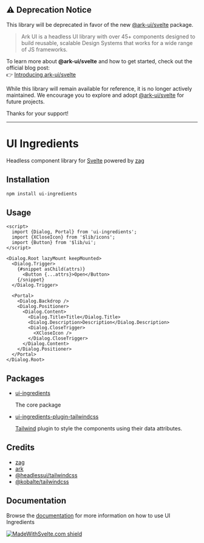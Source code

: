 ## ⚠️ Deprecation Notice

This library will be deprecated in favor of the new [@ark-ui/svelte](https://github.com/chakra-ui/ark) package.

> Ark UI is a headless UI library with over 45+ components designed to build reusable, scalable Design Systems that works for a wide range of JS frameworks.

To learn more about **@ark-ui/svelte** and how to get started, check out the official blog post:  
👉 [Introducing ark-ui/svelte](https://ark-ui.com/blog/introducing-ark-ui-svelte)

While this library will remain available for reference, it is no longer actively maintained. We encourage you to explore and adopt [@ark-ui/svelte](https://github.com/chakra-ui/ark) for future projects.

Thanks for your support!

---

# UI Ingredients

Headless component library for [Svelte](https://svelte.dev/) powered by [zag](https://zagjs.com/)

## Installation

```bash
npm install ui-ingredients
```

## Usage

```svelte
<script>
  import {Dialog, Portal} from 'ui-ingredients';
  import {XCloseIcon} from '$lib/icons';
  import {Button} from '$lib/ui';
</script>

<Dialog.Root lazyMount keepMounted>
  <Dialog.Trigger>
    {#snippet asChild(attrs)}
      <Button {...attrs}>Open</Button>
    {/snippet}
  </Dialog.Trigger>

  <Portal>
    <Dialog.Backdrop />
    <Dialog.Positioner>
      <Dialog.Content>
        <Dialog.Title>Title</Dialog.Title>
        <Dialog.Description>Description</Dialog.Description>
        <Dialog.CloseTrigger>
          <XCloseIcon />
        </Dialog.CloseTrigger>
      </Dialog.Content>
    </Dialog.Positioner>
  </Portal>
</Dialog.Root>
```

## Packages

- [ui-ingredients](https://github.com/calvo-jp/ui-ingredients/tree/main/packages/ui-ingredients)

  The core package

- [ui-ingredients-plugin-tailwindcss](https://github.com/calvo-jp/ui-ingredients/tree/main/packages/ui-ingredients-plugin-tailwindcss)

  [Tailwind](https://tailwindcss.com/) plugin to style the components using their data attributes.

## Credits

- [zag](https://zagjs.com/)
- [ark](https://ark-ui.com/)
- [@headlessui/tailwindcss](https://github.com/tailwindlabs/headlessui/tree/main/packages/%40headlessui-tailwindcss)
- [@kobalte/tailwindcss](https://github.com/kobaltedev/kobalte/tree/main/packages/tailwindcss)

## Documentation

Browse the [documentation](https://ui-ingredients.vercel.app/) for more information on how to use UI Ingredients

[![MadeWithSvelte.com shield](https://madewithsvelte.com/storage/repo-shields/5566-shield.svg)](https://madewithsvelte.com/p/ui-ingredients/shield-link)

